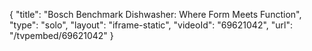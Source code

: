 {
    "title": "Bosch Benchmark Dishwasher: Where Form Meets Function",
    "type": "solo",
    "layout": "iframe-static",
    "videoId": "69621042",
    "url": "\/tvpembed\/69621042"
}